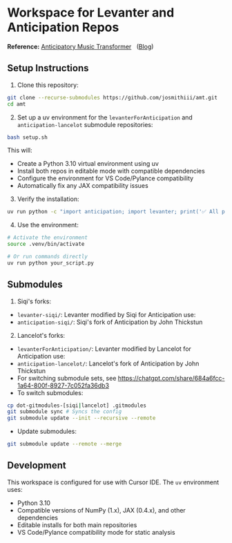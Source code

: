 # Workspace for Levanter and Anticipation Repos

**Reference:** [Anticipatory Music Transformer](https://arxiv.org/abs/2306.08620) &nbsp; ([Blog](https://crfm.stanford.edu/2023/06/16/anticipatory-music-transformer.html))

## Setup Instructions

1. Clone this repository:
```bash
git clone --recurse-submodules https://github.com/josmithiii/amt.git
cd amt
```

2. Set up a uv environment for the `levanterForAnticipation` and `anticipation-lancelot` submodule repositories:
```bash
bash setup.sh
```

This will:
- Create a Python 3.10 virtual environment using uv
- Install both repos in editable mode with compatible dependencies
- Configure the environment for VS Code/Pylance compatibility
- Automatically fix any JAX compatibility issues

3. Verify the installation:
```bash
uv run python -c "import anticipation; import levanter; print('✅ All packages imported successfully!')"
```

4. Use the environment:
```bash
# Activate the environment
source .venv/bin/activate

# Or run commands directly
uv run python your_script.py
```

## Submodules

1. Siqi's forks:
  - `levanter-siqi/`: Levanter modified by Siqi for Anticipation use:
  - `anticipation-siqi/`: Siqi's fork of Anticipation by John Thickstun
2. Lancelot's forks:
  - `levanterForAnticipation/`: Levanter modified by Lancelot for Anticipation use:
  - `anticipation-lancelot/`: Lancelot's fork of Anticipation by John Thickstun
- For switching submodule sets, see https://chatgpt.com/share/684a6fcc-1a64-800f-8927-7c052fa36db3
- To switch submodules:
```bash
cp dot-gitmodules-[siqi|lancelot] .gitmodules
git submodule sync # Syncs the config
git submodule update --init --recursive --remote
```
- Update submodules:
```bash
git submodule update --remote --merge
```

## Development

This workspace is configured for use with Cursor IDE. The `uv` environment uses:
- Python 3.10
- Compatible versions of NumPy (1.x), JAX (0.4.x), and other dependencies
- Editable installs for both main repositories
- VS Code/Pylance compatibility mode for static analysis
